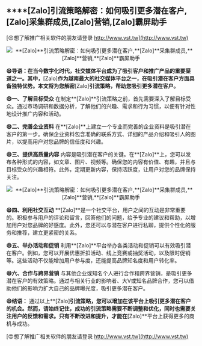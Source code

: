 ## ****[Zalo]**引流策略解密：如何吸引更多潜在客户,**[Zalo]**采集群成员,**[Zalo]**营销,**[Zalo]**霸屏助手**

[😍想了解推广相关软件的朋友请登录 http://www.vst.tw](http://www.vst.tw)

 <center><img src="https://vst.tw/MP4/tuiguang/png/4.png" alt="**[Zalo]**引流策略解密：如何吸引更多潜在客户,**[Zalo]**采集群成员,**[Zalo]**营销,**[Zalo]**霸屏助手"></center>

**😄导语：在当今数字化时代，社交媒体平台成为了吸引客户和推广产品的重要渠道之一。其中，**[Zalo]**作为越南最大的社交媒体平台之一，在吸引潜在客户方面具备独特优势。本文将为您解密**[Zalo]**引流策略，帮助您吸引更多潜在客户。**

**😄一、了解目标受众**
在制定**[Zalo]**引流策略之前，首先需要深入了解目标受众。通过市场调研和数据分析，了解他们的兴趣、需求和行为习惯，以便有针对性地设计推广内容和活动。

**😄二、完善企业资料**
在**[Zalo]**上建立一个专业而完善的企业资料是吸引潜在客户的第一步。确保企业资料包含准确的联系方式、详细的产品介绍和吸引人的图片，以提高用户对您品牌的信任度和兴趣。

**😄三、提供高质量内容**
内容是吸引潜在客户的关键。在**[Zalo]**上，您可以发布各种形式的内容，如文章、图片、视频等。确保您的内容有价值、有趣，并且与目标受众的兴趣相符。此外，定期更新内容，保持活跃度，让用户对您的品牌保持关注。

 <center><img src="https://vst.tw/MP4/tuiguang/png/2.png" alt="**[Zalo]**引流策略解密：如何吸引更多潜在客户,**[Zalo]**采集群成员,**[Zalo]**营销,**[Zalo]**霸屏助手"></center>

**😄四、利用社交互动**
**[Zalo]**是一个社交平台，用户之间的互动是非常重要的。积极参与用户的评论和留言，回答他们的问题，给予专业的建议和帮助，以增加用户对您品牌的好感度。此外，您还可以与潜在客户进行私聊，提供个性化的服务和推荐，建立更紧密的关系。

**😄五、举办活动和促销**
利用**[Zalo]**平台举办各类活动和促销可以有效吸引潜在客户。例如，您可以开展优惠折扣活动、线上竞赛或抽奖活动，以及限时促销等。这些活动不仅能增加用户参与度，还能提高品牌知名度和用户转化率。

**😄六、合作与跨界营销**
与其他企业或知名个人进行合作和跨界营销，是吸引更多潜在客户的有效策略。通过与相关行业的影响者、大V或知名品牌合作，您可以借助他们的影响力扩大自己的品牌曝光度，吸引更多潜在客户。

**😄结语：**
通过以上**[Zalo]**引流策略，您可以增加在该平台上吸引更多潜在客户的机会。然而，请始终记住，成功的引流策略需要不断调整和优化，同时也需要关注用户的反馈和需求。只有不断改进和提升，才能在**[Zalo]**平台上获得更多的商机与成功。

[😍想了解推广相关软件的朋友请登录 http://www.vst.tw](http://www.vst.tw)



